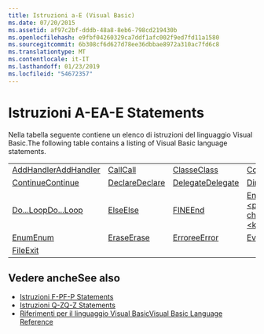 ```yaml
---
title: Istruzioni a-E (Visual Basic)
ms.date: 07/20/2015
ms.assetid: af97c2bf-dddb-48a8-8eb6-798cd219430b
ms.openlocfilehash: e9fbf04260329ca7ddf1afc002f9ed7fd11a1580
ms.sourcegitcommit: 6b308cf6d627d78ee36dbbae8972a310ac7fd6c8
ms.translationtype: MT
ms.contentlocale: it-IT
ms.lasthandoff: 01/23/2019
ms.locfileid: "54672357"
---
```

# <a name="a-e-statements"></a><span data-ttu-id="c5c3b-102">Istruzioni A-E</span><span class="sxs-lookup"><span data-stu-id="c5c3b-102">A-E Statements</span></span>
<span data-ttu-id="c5c3b-103">Nella tabella seguente contiene un elenco di istruzioni del linguaggio Visual Basic.</span><span class="sxs-lookup"><span data-stu-id="c5c3b-103">The following table contains a listing of Visual Basic language statements.</span></span>  
  
|||||  
|---|---|---|---|  
|[<span data-ttu-id="c5c3b-104">AddHandler</span><span class="sxs-lookup"><span data-stu-id="c5c3b-104">AddHandler</span></span>](../../../visual-basic/language-reference/statements/addhandler-statement.md)|[<span data-ttu-id="c5c3b-105">Call</span><span class="sxs-lookup"><span data-stu-id="c5c3b-105">Call</span></span>](../../../visual-basic/language-reference/statements/call-statement.md)|[<span data-ttu-id="c5c3b-106">Classe</span><span class="sxs-lookup"><span data-stu-id="c5c3b-106">Class</span></span>](../../../visual-basic/language-reference/statements/class-statement.md)|[<span data-ttu-id="c5c3b-107">Const</span><span class="sxs-lookup"><span data-stu-id="c5c3b-107">Const</span></span>](../../../visual-basic/language-reference/statements/const-statement.md)|  
|[<span data-ttu-id="c5c3b-108">Continue</span><span class="sxs-lookup"><span data-stu-id="c5c3b-108">Continue</span></span>](../../../visual-basic/language-reference/statements/continue-statement.md)|[<span data-ttu-id="c5c3b-109">Declare</span><span class="sxs-lookup"><span data-stu-id="c5c3b-109">Declare</span></span>](../../../visual-basic/language-reference/statements/declare-statement.md)|[<span data-ttu-id="c5c3b-110">Delegate</span><span class="sxs-lookup"><span data-stu-id="c5c3b-110">Delegate</span></span>](../../../visual-basic/language-reference/statements/delegate-statement.md)|[<span data-ttu-id="c5c3b-111">Dim</span><span class="sxs-lookup"><span data-stu-id="c5c3b-111">Dim</span></span>](../../../visual-basic/language-reference/statements/dim-statement.md)|  
|[<span data-ttu-id="c5c3b-112">Do...Loop</span><span class="sxs-lookup"><span data-stu-id="c5c3b-112">Do...Loop</span></span>](../../../visual-basic/language-reference/statements/do-loop-statement.md)|[<span data-ttu-id="c5c3b-113">Else</span><span class="sxs-lookup"><span data-stu-id="c5c3b-113">Else</span></span>](../../../visual-basic/language-reference/statements/else-statement.md)|[<span data-ttu-id="c5c3b-114">FINE</span><span class="sxs-lookup"><span data-stu-id="c5c3b-114">End</span></span>](../../../visual-basic/language-reference/statements/end-statement.md)|[<span data-ttu-id="c5c3b-115">End \<parola chiave></span><span class="sxs-lookup"><span data-stu-id="c5c3b-115">End \<keyword></span></span>](../../../visual-basic/language-reference/statements/end-keyword-statement.md)|  
|[<span data-ttu-id="c5c3b-116">Enum</span><span class="sxs-lookup"><span data-stu-id="c5c3b-116">Enum</span></span>](../../../visual-basic/language-reference/statements/enum-statement.md)|[<span data-ttu-id="c5c3b-117">Erase</span><span class="sxs-lookup"><span data-stu-id="c5c3b-117">Erase</span></span>](../../../visual-basic/language-reference/statements/erase-statement.md)|[<span data-ttu-id="c5c3b-118">Erroree</span><span class="sxs-lookup"><span data-stu-id="c5c3b-118">Error</span></span>](../../../visual-basic/language-reference/statements/error-statement.md)|[<span data-ttu-id="c5c3b-119">Event</span><span class="sxs-lookup"><span data-stu-id="c5c3b-119">Event</span></span>](../../../visual-basic/language-reference/statements/event-statement.md)|  
|[<span data-ttu-id="c5c3b-120">File</span><span class="sxs-lookup"><span data-stu-id="c5c3b-120">Exit</span></span>](../../../visual-basic/language-reference/statements/exit-statement.md)||||  
  
## <a name="see-also"></a><span data-ttu-id="c5c3b-121">Vedere anche</span><span class="sxs-lookup"><span data-stu-id="c5c3b-121">See also</span></span>
- [<span data-ttu-id="c5c3b-122">Istruzioni F-P</span><span class="sxs-lookup"><span data-stu-id="c5c3b-122">F-P Statements</span></span>](../../../visual-basic/language-reference/statements/f-p-statements.md)
- [<span data-ttu-id="c5c3b-123">Istruzioni Q-Z</span><span class="sxs-lookup"><span data-stu-id="c5c3b-123">Q-Z Statements</span></span>](../../../visual-basic/language-reference/statements/q-z-statements.md)
- [<span data-ttu-id="c5c3b-124">Riferimenti per il linguaggio Visual Basic</span><span class="sxs-lookup"><span data-stu-id="c5c3b-124">Visual Basic Language Reference</span></span>](../../../visual-basic/language-reference/index.md)
